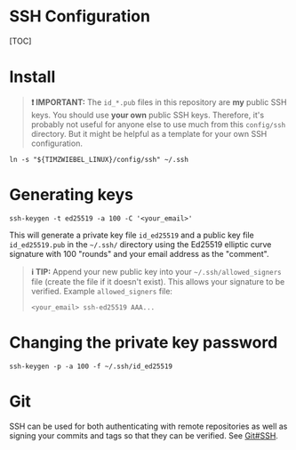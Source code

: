 # SSH Configuration
[TOC]


# Install
> **&#10071;&#65039;<!-- red exclamation mark emoji --> IMPORTANT:** The
> `id_*.pub` files in this repository are **my** public SSH keys. You should use
> **your own** public SSH keys. Therefore, it's probably not useful for anyone
> else to use much from this `config/ssh` directory. But it might be helpful as
> a template for your own SSH configuration.

```shell
ln -s "${TIMZWIEBEL_LINUX}/config/ssh" ~/.ssh
```


# Generating keys
```shell
ssh-keygen -t ed25519 -a 100 -C '<your_email>'
```

This will generate a private key file `id_ed25519` and a public key file
`id_ed25519.pub` in the `~/.ssh/` directory using the Ed25519 elliptic curve
signature with 100 "rounds" and your email address as the "comment".

> **&#8505;&#65039;<!-- information emoji --> TIP:** Append your new public key
> into your `~/.ssh/allowed_signers` file (create the file if it doesn't exist).
> This allows your signature to be verified. Example `allowed_signers` file:
> ```
> <your_email> ssh-ed25519 AAA...
> ```


# Changing the private key password
```shell
ssh-keygen -p -a 100 -f ~/.ssh/id_ed25519
```


# Git
SSH can be used for both authenticating with remote repositories as well as
signing your commits and tags so that they can be verified. See
[Git#SSH](../git/README.md#ssh).
